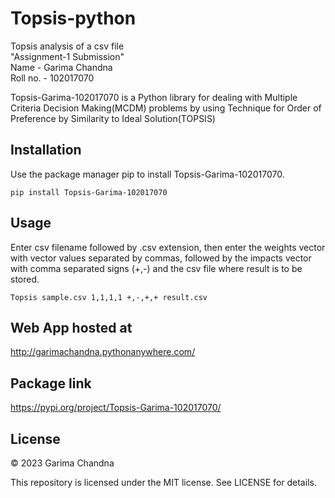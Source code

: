 # Topsis-python
Topsis analysis of a csv file  <br />
"Assignment-1 Submission"  <br />
Name - Garima Chandna  <br />
Roll no. - 102017070  <br />

Topsis-Garima-102017070 is a Python library for dealing with Multiple Criteria Decision Making(MCDM) problems by using Technique for Order of Preference by Similarity to Ideal Solution(TOPSIS)


## Installation
Use the package manager pip to install Topsis-Garima-102017070.

```pip install Topsis-Garima-102017070```

## Usage
Enter csv filename followed by .csv extension, then enter the weights vector with vector values separated by commas, followed by the impacts vector with comma separated signs (+,-) and the csv file where result is to be stored.

```Topsis sample.csv 1,1,1,1 +,-,+,+ result.csv```

## Web App hosted at
http://garimachandna.pythonanywhere.com/

## Package link
https://pypi.org/project/Topsis-Garima-102017070/

## License

© 2023 Garima Chandna

This repository is licensed under the MIT license. See LICENSE for details.
